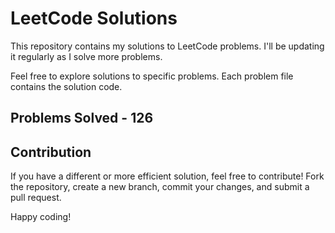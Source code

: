 # LeetCode Solutions

This repository contains my solutions to LeetCode problems. I'll be updating it regularly as I solve more problems.

Feel free to explore solutions to specific problems. Each problem file contains the solution code.

## Problems Solved - 126

## Contribution

If you have a different or more efficient solution, feel free to contribute! Fork the repository, create a new branch, commit your changes, and submit a pull request.

Happy coding!